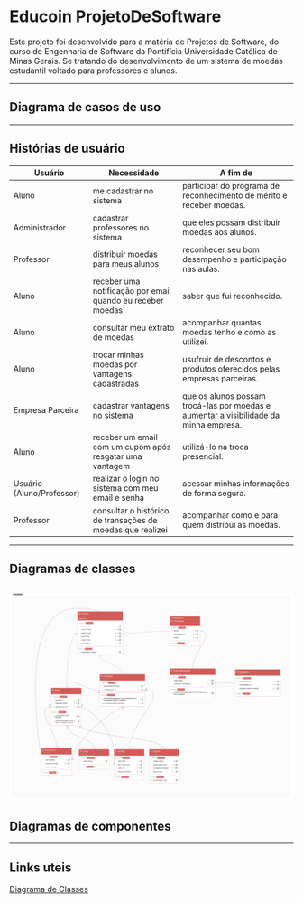 # Educoin ProjetoDeSoftware

Este projeto foi desenvolvido para a matéria de Projetos de Software, do curso de Engenharia de Software da Pontifícia Universidade Católica de Minas Gerais. Se tratando do desenvolvimento de um sistema de moedas estudantil voltado para professores e alunos.

---

## Diagrama de casos de uso

---

## Histórias de usuário

| Usuário            | Necessidade                                           | A fim de                                               |
|--------------------|------------------------------------------------------|-------------------------------------------------------|
| Aluno              | me cadastrar no sistema                              | participar do programa de reconhecimento de mérito e receber moedas. |
| Administrador      | cadastrar professores no sistema                     | que eles possam distribuir moedas aos alunos.         |
| Professor          | distribuir moedas para meus alunos                   | reconhecer seu bom desempenho e participação nas aulas.|
| Aluno              | receber uma notificação por email quando eu receber moedas | saber que fui reconhecido.                            |
| Aluno              | consultar meu extrato de moedas                      | acompanhar quantas moedas tenho e como as utilizei.   |
| Aluno              | trocar minhas moedas por vantagens cadastradas       | usufruir de descontos e produtos oferecidos pelas empresas parceiras. |
| Empresa Parceira    | cadastrar vantagens no sistema                       | que os alunos possam trocá-las por moedas e aumentar a visibilidade da minha empresa. |
| Aluno              | receber um email com um cupom após resgatar uma vantagem | utilizá-lo na troca presencial.                       |
| Usuário (Aluno/Professor) | realizar o login no sistema com meu email e senha | acessar minhas informações de forma segura.          |
| Professor          | consultar o histórico de transações de moedas que realizei | acompanhar como e para quem distribui as moedas.     |


---

## Diagramas de classes
![Diagrama de Classes](Diagramas/Diagrama%20de%20Classes.png)
---

## Diagramas de componentes

---

## Links uteis 
[Diagrama de Classes](https://www.figma.com/board/kfI284HSf8WiTKc50DqJa9/Class-Diagram-Template--Community-?node-id=9-5066&t=DRsJGtbsZeutKpX4-0)

